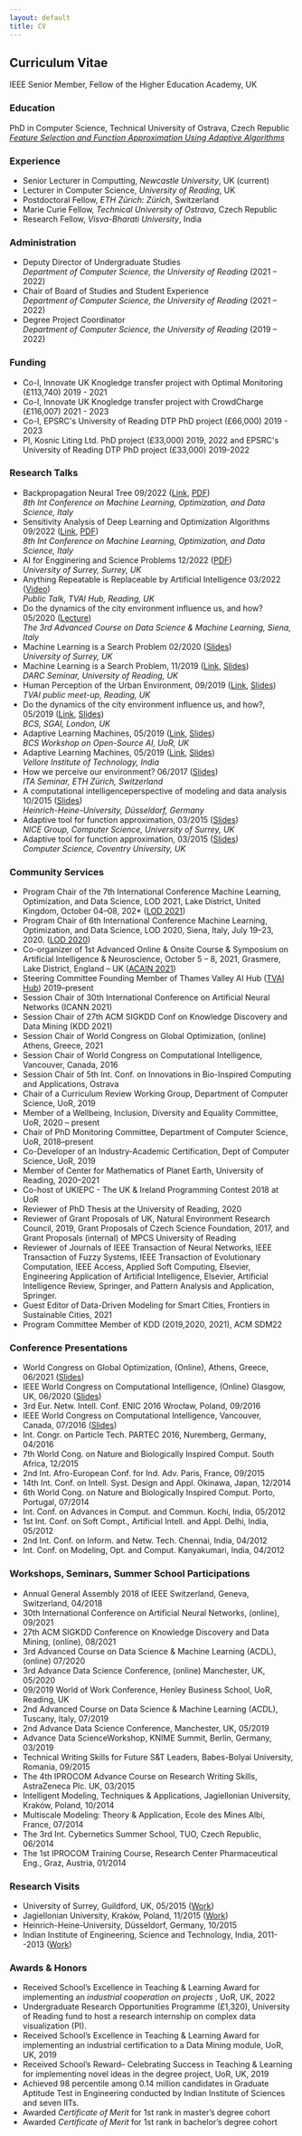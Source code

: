```yaml
---
layout: default
title: CV
---
```


<!---  
<a href="{{site.baseurl}}/index">Home</a> | 
<a href="{{site.baseurl}}/profile">Profile</a> | 
<a href="{{site.baseurl}}/publications">Publications</a> | 
<a href="{{site.baseurl}}/research">Research</a> | 
<a href="{{site.baseurl}}/teaching">Teaching</a> --->

## Curriculum Vitae

IEEE Senior Member, Fellow of the Higher Education Academy, UK

### Education
PhD in Computer Science, Technical University of Ostrava, Czech Republic <br>
<a href="https://dspace.vsb.cz/handle/10084/112274?locale-attribute=en" target="_blank">_Feature Selection and Function Approximation Using Adaptive Algorithms_</a>


### Experience
* Senior Lecturer in Computting, _Newcastle University_, UK (current) <br>
* Lecturer in Computer Science, _University of Reading_, UK  <br>
* Postdoctoral Fellow, _ETH Zürich: Zürich_, Switzerland <br>
* Marie Curie Fellow, _Technical University of Ostrava_, Czech Republic <br>
* Research Fellow, _Visva-Bharati University_, India <br>

### Administration
* Deputy Director of Undergraduate Studies <br> _Department of Computer Science, the University of Reading_ (2021 – 2022)
* Chair of Board of Studies and Student Experience <br> _Department of Computer Science, the University of Reading_ (2021 – 2022)
* Degree Project Coordinator <br> _Department of Computer Science, the University of Reading_ (2019 – 2022)

### Funding
* Co-I, Innovate UK Knogledge transfer project with Optimal Monitoring (£113,740) 2019 - 2021 
* Co-I, Innovate UK Knogledge transfer project with CrowdCharge (£116,007) 2021 - 2023 
* Co-I, EPSRC's University of Reading DTP PhD project (£66,000) 2019 - 2023 
* PI, Kosnic Liting Ltd. PhD project (£33,000) 2019, 2022 and EPSRC's University of Reading DTP PhD project (£33,000) 2019-2022

### Research Talks 

* Backpropagation Neural Tree 09/2022 (<a href="https://lod2022.icas.cc/tutorial-speakers/" target="_blank">Link</a>, <a href="/data/Research_Talks/LOD_NeuralTree_tutorial_OjhaV.pdf" target="_blank">PDF</a>) <br> _8th Int Conference on Machine Learning, Optimization, and Data Science, Italy_
* Sensitivity Analysis of Deep Learning and Optimization Algorithms 09/2022 (<a href="https://lod2022.icas.cc/tutorial-speakers/" target="_blank">Link</a>, <a href="/data/Research_Talks/LOD_SensitivityAnalysis_tutotial_OjhaV.pdf" target="_blank">PDF</a>) <br> _8th Int Conference on Machine Learning, Optimization, and Data Science, Italy_
* AI for Engginering and Science Problems 12/2022 (<a href="/data/Research_Talks/Surrey/AI4Eng.pdf" target="_blank">PDF</a>) <br> _University of Surrey, Surrey, UK_
* Anything Repeatable is Replaceable by Artificial Intelligence 03/2022 (<a href="https://youtu.be/3U4-7Y-epFw?t=86" target="_blank">Video</a>) <br> _Public Talk, TVAI Hub, Reading, UK_ 
* Do the dynamics of the city environment influence us, and how? 05/2020 (<a href="https://acdl2020.icas.xyz/lecturers/" target="_blank">Lecture</a>)<br> _The 3rd Advanced Course on Data Science & Machine Learning, Siena, Italy_
* Machine Learning is a Search Problem 02/2020 (<a href="/data/Research_Talks/Surrey/ML_Is_A_Search_Prob_VOjha.pdf" target="_blank">Slides</a>) <br> _University of Surrey, UK_
* Machine Learning is a Search Problem, 11/2019 (<a href="https://research.reading.ac.uk/met-darc/news-and-events/darc-seminar-series/" target="_blank">Link</a>, <a href="/data/Research_Talks/Surrey/ML_Is_A_Search_Prob_VOjha.pdf" target="_blank">Slides</a>) <br> _DARC Seminar, University of Reading, UK_
* Human Perception of the Urban Environment, 09/2019 (<a href="https://www.meetup.com/Thames-Valley-Artificial-Intelligence-Meetup/events/263027968/" target="_blank">Link</a>, <a href="https://archive.arch.ethz.ch/esum/downloads/presentations/ESUM_Full_presenation.pdf" target="_blank">Slides</a>) <br> _TVAI public meet-up, Reading, UK_
* Do the dynamics of the city environment influence us, and how?, 05/2019 (<a href="https://www.bcs.org/events-calendar/2019/may/uk-symposium-on-knowledge-discovery-and-data-mining-2019-bcs-sgai-the-specialist-group-on-artificial-intelligence/" target="_blank">Link</a>, <a href="https://archive.arch.ethz.ch/esum/downloads/presentations/ESUM_Full_presenation.pdf" target="_blank">Slides</a>) <br>  _BCS, SGAI, London, UK_ 
* Adaptive Learning Machines, 05/2019 (<a href="https://ossg.bcs.org/blog/event/open-source-ai-april-2019/" target="_blank">Link</a>, <a href="https://ossg.bcs.org/wp-content/uploads/04-19-varun.pdf" target="_blank">Slides</a>) <br>  _BCS Workshop on Open-Source AI, UoR, UK_ 
* Adaptive Learning Machines, 05/2019 (<a href="https://ossg.bcs.org/blog/event/open-source-ai-april-2019/" target="_blank">Link</a>, <a href="https://ossg.bcs.org/wp-content/uploads/04-19-varun.pdf" target="_blank">Slides</a>) <br>  _Vellore Institute of Technology, India_
* How we perceive our environment? 06/2017 (<a href="https://archive.arch.ethz.ch/esum/downloads/presentations/Varun_ITA_talk_14_6_17.pdf" target="_blank">Slides</a>) <br> _ITA Seminar, ETH Zürich, Switzerland_ 
* A computational intelligenceperspective of modeling and data analysis 10/2015 (<a href="/data/Research_Talks/Dusseldorf/Varun_Dusseldorf_IPROCOM.pdf" target="_blank">Slides</a>) <br>  _Heinrich-Heine-University, Düsseldorf, Germany_ 
* Adaptive tool for function approximation, 03/2015 (<a href="/data/Research_Talks/Surrey/03_2015_Varun_UK_FNT_CS.pdf" target="_blank">Slides</a>) <br> _NICE Group, Computer Science, University of Surrey, UK_
* Adaptive tool for function approximation, 03/2015 (<a href="/data/Research_Talks/Surrey/03_2015_Varun_UK_FNT_CS.pdf" target="_blank">Slides</a>) <br> _Computer Science, Coventry University, UK_ 
<!--* Cochin University of Science and Technology, India, Advancement in machine learning, 01/2015 -->

### Community Services
* Program Chair of the 7th International Conference Machine Learning, Optimization, and Data Science,
LOD 2021, Lake District, United Kingdom, October 04–08, 202* (<a href="https://lod202*icas.cc/" target="_blank">LOD 2021</a>)
* Program Chair of 6th International Conference Machine Learning, Optimization, and Data Science,
LOD 2020, Siena, Italy, July 19–23, 2020. (<a href="https://lod2020.icas.xyz/" target="_blank">LOD 2020</a>)
* Co-organizer of 1st Advanced Online & Onsite Course & Symposium on Artificial Intelligence & Neuroscience, October 5 – 8, 2021,  Grasmere, Lake District, England – UK (<a href="https://acain202*artificial-intelligence-sas.org/" target="_blank">ACAIN 2021</a>) 
* Steering Committee Founding Member of Thames Valley AI Hub (<a href="https://tvsp.herokuapp.com/" target="_blank">TVAI Hub</a>) 2019–present
* Session Chair of 30th International Conference on Artificial Neural Networks (ICANN 2021)
* Session Chair of 27th ACM SIGKDD Conf on Knowledge Discovery and Data Mining (KDD 2021)
* Session Chair of World Congress on Global Optimization, (online) Athens, Greece, 2021
* Session Chair of World Congress on Computational Intelligence, Vancouver, Canada, 2016
* Session Chair of 5th Int. Conf. on Innovations in Bio-Inspired Computing and Applications, Ostrava
* Chair of a Curriculum Review Working Group, Department of Computer Science, UoR, 2019
* Member of a Wellbeing, Inclusion, Diversity and Equality Committee, UoR, 2020 – present
* Chair of PhD Monitoring Committee, Department of Computer Science, UoR, 2018–present
* Co-Developer of an Industry-Academic Certification, Dept of Computer Science, UoR, 2019
* Member of Center for Mathematics of Planet Earth, University of Reading, 2020–2021
* Co-host of UKIEPC - The UK & Ireland Programming Contest 2018 at UoR
* Reviewer of PhD Thesis at the University of Reading, 2020
* Reviewer of Grant Proposals of UK, Natural Environment Research Council, 2019, 
Grant Proposals of Czech Science Foundation, 2017, 
and Grant Proposals (internal) of MPCS University of Reading
* Reviewer of Journals of IEEE Transaction of Neural Networks, IEEE Transaction of Fuzzy Systems,
IEEE Transaction of Evolutionary Computation, IEEE Access, Applied Soft Computing, Elsevier, Engineering
Application of Artificial Intelligence, Elsevier, Artificial Intelligence Review, Springer, and
Pattern Analysis and Application, Springer.
* Guest Editor of Data-Driven Modeling for Smart Cities, Frontiers in Sustainable Cities, 2021
* Program Committee Member of KDD (2019,2020, 2021), ACM SDM22

### Conference Presentations
* World Congress on Global Optimization, (Online), Athens, Greece, 06/2021 (<a href="/data/Research_Talks/Confrence_Presentations/2021_WCGO.pdf" target="_blank">Slides</a>)
* IEEE World Congress on Computational Intelligence, (Online) Glasgow, UK, 06/2020 (<a href="/data/Research_Talks/Confrence_Presentations/2020_WCCI.pdf" target="_blank">Slides</a>)
* 3rd Eur. Netw. Intell. Conf. ENIC 2016 Wrocław, Poland, 09/2016
* IEEE World Congress on Computational Intelligence, Vancouver, Canada, 07/2016 (<a href="/data/Research_Talks/Confrence_Presentations/2016_WCCI.pdf" target="_blank">Slides</a>)
* Int. Congr. on Particle Tech. PARTEC 2016, Nuremberg, Germany, 04/2016
* 7th World Cong. on Nature and Biologically Inspired Comput. South Africa, 12/2015
* 2nd Int. Afro-European Conf. for Ind. Adv. Paris, France, 09/2015
* 14th Int. Conf. on Intell. Syst. Design and Appl. Okinawa, Japan, 12/2014
* 6th World Cong. on Nature and Biologically Inspired Comput. Porto, Portugal, 07/2014
* Int. Conf. on Advances in Comput. and Commun. Kochi, India, 05/2012
* 1st Int. Conf. on Soft Compt., Artificial Intell. and Appl. Delhi, India, 05/2012
* 2nd Int. Conf. on Inform. and Netw. Tech. Chennai, India, 04/2012
* Int. Conf. on Modeling, Opt. and Comput. Kanyakumari, India, 04/2012

### Workshops, Seminars, Summer School Participations
* Annual General Assembly 2018 of IEEE Switzerland, Geneva, Switzerland, 04/2018
* 30th International Conference on Artificial Neural Networks, (online), 09/2021
* 27th ACM SIGKDD Conference on Knowledge Discovery and Data Mining, (online), 08/2021
* 3rd Advanced Course on Data Science & Machine Learning (ACDL), (online) 07/2020
* 3rd Advance Data Science Conference, (online) Manchester, UK, 05/2020
* 09/2019 World of Work Conference, Henley Business School, UoR, Reading, UK
* 2nd Advanced Course on Data Science & Machine Learning (ACDL), Tuscany, Italy, 07/2019
* 2nd Advance Data Science Conference, Manchester, UK, 05/2019
* Advance Data ScienceWorkshop, KNIME Summit, Berlin, Germany, 03/2019
* Technical Writing Skills for Future S&T Leaders, Babes-Bolyai University, Romania, 09/2015
* The 4th IPROCOM Advance Course on Research Writing Skills, AstraZeneca Plc. UK, 03/2015
* Intelligent Modeling, Techniques & Applications, Jagiellonian University, Kraków, Poland, 10/2014
* Multiscale Modeling: Theory & Application, Ecole des Mines Albi, France, 07/2014
* The 3rd Int. Cybernetics Summer School, TUO, Czech Republic, 06/2014
* The 1st IPROCOM Training Course, Research Center Pharmaceutical Eng., Graz, Austria, 01/2014

### Research Visits
* University of Surrey, Guildford, UK, 05/2015 (<a href="https://arxiv.org/abs/1709.04318" target="_blank">Work</a>)
* Jagiellonian University, Kraków, Poland, 11/2015 (<a href="https://doi.org/10.2147/IJN.S71847" target="_blank">Work</a>)
* Heinrich-Heine-University, Düsseldorf, Germany, 10/2015
* Indian Institute of Engineering, Science and Technology, India, 2011--2013 (<a href="https://arxiv.org/abs/1707.00561" target="_blank">Work</a>)

### Awards & Honors
* Received School’s Excellence in Teaching & Learning Award for implementing an _industrial cooperation on projects_ , UoR, UK, 2022
* Undergraduate Research Opportunities Programme (£1,320), University of Reading fund to host a research internship on complex data visualization (PI).
* Received School’s Excellence in Teaching & Learning Award for implementing an industrial certification to a Data Mining module, UoR, UK, 2019
* Received School’s Reward– Celebrating Success in Teaching & Learning for implementing novel ideas in the degree project, UoR, UK, 2019
* Achieved 98 percentile among 0.14 million candidates in Graduate Aptitude Test in Engineering conducted by Indian Institute of Sciences and seven IITs.
* Awarded _Certificate of Merit_ for 1st rank in master’s degree cohort
* Awarded _Certificate of Merit_ for 1st rank in bachelor’s degree cohort
<!--6. Obtained 3rd place at Breaking the Wall of Perception of Cities at Falling Walls Lab, Paris, France, 2017 -->

<!--
### Selected Papers
* **Ojha V**, Nicosia G. (2022) Backpropagation Neural Tree, _Neural Networks_, 149, 66--83, Elsevier. (<a href="https://github.com/vojha-code/BNeuralT" target="_blank">Code</a>, <a href="https://arxiv.org/abs/2202.02248" target="_blank">PDF</a>)
* Pravin C, Martino I, Nicosia G, **Ojha V** (2021). Adversarial robustness in deep learning: Attacks on fragile neurons. _The 30th Int. Conf. on Artificial Neural Networks_, ICANN (pp 16-28), Springer, LNCS, Bratislava, Slovakia. (<a href="https://centaur.reading.ac.uk/99457/" target="_blank">PDF</a>)
* **Ojha VK**, Snášel V, Abraham A. (2018). Multiobjective programming for type-2 hierarchical fuzzy trees, _IEEE Transaction on Fuzzy Systems, 26_(2), 915--936. (<a href="https://arxiv.org/abs/1705.05769" target="_blank">PDF</a>)
* Vandaele R, Dance SL, **Ojha V**. (2021). Deep learning for automated river-level monitoring through river camera images: an approach based on water segmentation and transfer learning, _Hydrology and Earth System Sciences 25(8)_ 4435--4453 (<a href="https://doi.org/10.5194/hess-25-4435-2021" target="_blank">Data, PDF</a>)
* **Ojha VK**, Griego D, Kuliga S, Bielik M, Bus P, Schaeben C, Treyer L, Standfest M, Schneider S, Konig R, Donath D,  Schmitt G. (2019). Machine learning approaches to understand the influence of urban environments on human's physiological response, _Information Sciences, 474_, 154--169. Elsevier. (<a href="https://arxiv.org/abs/1812.06128" target="_blank">PDF</a>)
<!-- * **Ojha VK**, Schiano S,  Wu C, Abraham A, Snášel V (2016) Predictive modelling of die filling of the pharmaceutical granules using the flexible neural tree,  _Neural Computing Application 29_(7), 467--48* Springer. (<a href="https://arxiv.org/abs/1709.04318" target="_blank">PDF</a>)  -->

<!---### Professional Membership
* Senior Member, Institute of Electrical and Electronics Engineers (IEEE)
* Member, Association for Computing Machinery (ACM)--->

